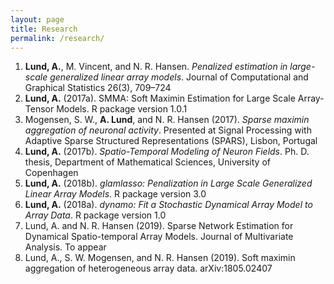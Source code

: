 ```yaml
---
layout: page
title: Research
permalink: /research/
---
```


1. **Lund, A.**, M. Vincent, and N. R. Hansen. *Penalized estimation in large-scale generalized linear array models*. Journal of Computational and Graphical Statistics 26(3), 709–724
2. **Lund, A.** (2017a). SMMA: Soft Maximin Estimation for Large Scale Array-Tensor Models. R package version 1.0.1
3. Mogensen, S. W., **A. Lund**, and N. R. Hansen (2017). *Sparse maximin aggregation of neuronal activity*. Presented at Signal Processing with Adaptive Sparse Structured Representations (SPARS), Lisbon, Portugal
4. **Lund, A.** (2017b). *Spatio-Temporal Modeling of Neuron Fields*. Ph. D. thesis, Department of Mathematical Sciences, University of Copenhagen
5. **Lund, A.** (2018b). *glamlasso: Penalization in Large Scale Generalized Linear Array Models*. R package version 3.0
6. **Lund, A.** (2018a). *dynamo: Fit a Stochastic Dynamical Array Model to Array Data*. R package version 1.0
7. Lund, A. and N. R. Hansen (2019). Sparse Network Estimation for Dynamical Spatio-temporal Array Models. Journal of Multivariate Analysis. To appear
8. Lund, A., S. W. Mogensen, and N. R. Hansen (2019). Soft maximin aggregation of heterogeneous array data. arXiv:1805.02407
